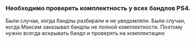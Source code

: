 ### Необходимо проверять комплектность у всех бандлов PS4. 
Были случаи, когда бандлы разбирали и не уведомляли. 
Были случаи, когда Максим заказывал бандлы не полной комплектности.
Поэтому нужно всегда вскрывать бандл и проверять на комплектацию
